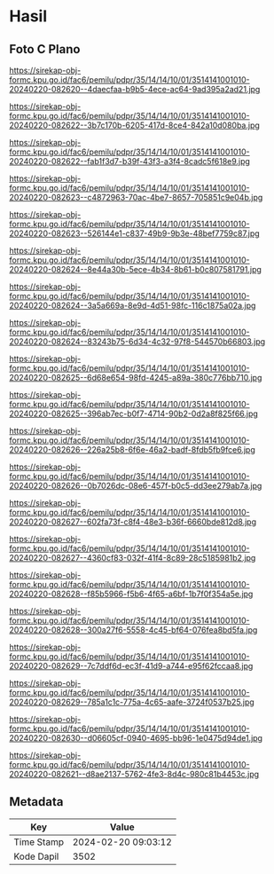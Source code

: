 # Hasil

## Foto C Plano

https://sirekap-obj-formc.kpu.go.id/fac6/pemilu/pdpr/35/14/14/10/01/3514141001010-20240220-082620--4daecfaa-b9b5-4ece-ac64-9ad395a2ad21.jpg

https://sirekap-obj-formc.kpu.go.id/fac6/pemilu/pdpr/35/14/14/10/01/3514141001010-20240220-082622--3b7c170b-6205-417d-8ce4-842a10d080ba.jpg

https://sirekap-obj-formc.kpu.go.id/fac6/pemilu/pdpr/35/14/14/10/01/3514141001010-20240220-082622--fab1f3d7-b39f-43f3-a3f4-8cadc5f618e9.jpg

https://sirekap-obj-formc.kpu.go.id/fac6/pemilu/pdpr/35/14/14/10/01/3514141001010-20240220-082623--c4872963-70ac-4be7-8657-705851c9e04b.jpg

https://sirekap-obj-formc.kpu.go.id/fac6/pemilu/pdpr/35/14/14/10/01/3514141001010-20240220-082623--526144e1-c837-49b9-9b3e-48bef7759c87.jpg

https://sirekap-obj-formc.kpu.go.id/fac6/pemilu/pdpr/35/14/14/10/01/3514141001010-20240220-082624--8e44a30b-5ece-4b34-8b61-b0c807581791.jpg

https://sirekap-obj-formc.kpu.go.id/fac6/pemilu/pdpr/35/14/14/10/01/3514141001010-20240220-082624--3a5a669a-8e9d-4d51-98fc-116c1875a02a.jpg

https://sirekap-obj-formc.kpu.go.id/fac6/pemilu/pdpr/35/14/14/10/01/3514141001010-20240220-082624--83243b75-6d34-4c32-97f8-544570b66803.jpg

https://sirekap-obj-formc.kpu.go.id/fac6/pemilu/pdpr/35/14/14/10/01/3514141001010-20240220-082625--6d68e654-98fd-4245-a89a-380c776bb710.jpg

https://sirekap-obj-formc.kpu.go.id/fac6/pemilu/pdpr/35/14/14/10/01/3514141001010-20240220-082625--396ab7ec-b0f7-4714-90b2-0d2a8f825f66.jpg

https://sirekap-obj-formc.kpu.go.id/fac6/pemilu/pdpr/35/14/14/10/01/3514141001010-20240220-082626--226a25b8-6f6e-46a2-badf-8fdb5fb9fce6.jpg

https://sirekap-obj-formc.kpu.go.id/fac6/pemilu/pdpr/35/14/14/10/01/3514141001010-20240220-082626--0b7026dc-08e6-457f-b0c5-dd3ee279ab7a.jpg

https://sirekap-obj-formc.kpu.go.id/fac6/pemilu/pdpr/35/14/14/10/01/3514141001010-20240220-082627--602fa73f-c8f4-48e3-b36f-6660bde812d8.jpg

https://sirekap-obj-formc.kpu.go.id/fac6/pemilu/pdpr/35/14/14/10/01/3514141001010-20240220-082627--4360cf83-032f-41f4-8c89-28c5185981b2.jpg

https://sirekap-obj-formc.kpu.go.id/fac6/pemilu/pdpr/35/14/14/10/01/3514141001010-20240220-082628--f85b5966-f5b6-4f65-a6bf-1b7f0f354a5e.jpg

https://sirekap-obj-formc.kpu.go.id/fac6/pemilu/pdpr/35/14/14/10/01/3514141001010-20240220-082628--300a27f6-5558-4c45-bf64-076fea8bd5fa.jpg

https://sirekap-obj-formc.kpu.go.id/fac6/pemilu/pdpr/35/14/14/10/01/3514141001010-20240220-082629--7c7ddf6d-ec3f-41d9-a744-e95f62fccaa8.jpg

https://sirekap-obj-formc.kpu.go.id/fac6/pemilu/pdpr/35/14/14/10/01/3514141001010-20240220-082629--785a1c1c-775a-4c65-aafe-3724f0537b25.jpg

https://sirekap-obj-formc.kpu.go.id/fac6/pemilu/pdpr/35/14/14/10/01/3514141001010-20240220-082630--d06605cf-0940-4695-bb96-1e0475d94de1.jpg

https://sirekap-obj-formc.kpu.go.id/fac6/pemilu/pdpr/35/14/14/10/01/3514141001010-20240220-082621--d8ae2137-5762-4fe3-8d4c-980c81b4453c.jpg


## Metadata

| Key        | Value               |
| ---------- | ------------------- |
| Time Stamp | 2024-02-20 09:03:12 |
| Kode Dapil | 3502                |



